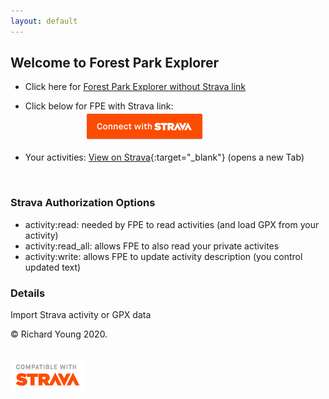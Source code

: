```yaml
---
layout: default
---
```

<head>
  <link rel="stylesheet" href="https://maxcdn.bootstrapcdn.com/font-awesome/4.6.1/css/font-awesome.min.css">
  <link rel="shortcut icon" type="image/x-icon" href="/favicon.ico?">
</head>

## Welcome to Forest Park Explorer

- Click here for [Forest Park Explorer without Strava link](main.html)

- Click below for FPE with Strava link:  
&nbsp;&nbsp;&nbsp;&nbsp;&nbsp;&nbsp;&nbsp;&nbsp;&nbsp;&nbsp;&nbsp;&nbsp;&nbsp;&nbsp;&nbsp;&nbsp;&nbsp;&nbsp;&nbsp;&nbsp;&nbsp;&nbsp;&nbsp;&nbsp;[![Connect with Strava](/images/btn_strava_connectwith_orange.png)](https://www.strava.com/oauth/authorize?client_id=31392&response_type=code&redirect_uri=https://richardjy.github.io/FPE/main.html&approval_prompt=auto&scope=read,activity:read,activity:read_all,activity:write)

- Your activities: [View on Strava](https://www.strava.com/athlete/training){:target="_blank"} (opens a new Tab)

<br>

### Strava Authorization Options

- activity:read: needed by FPE to read activities (and load GPX from your activity)
- activity:read_all: allows FPE to also read your private activites
- activity:write: allows FPE to update activity description (you control updated text)

### Details

<i class='fa fa-map-o'></i> Import Strava activity or GPX data

© Richard Young 2020.

<br>
<img src="images/api_logo_cptblWith_strava_stack_light.png" alt="Compatible with Strava" width="120">
